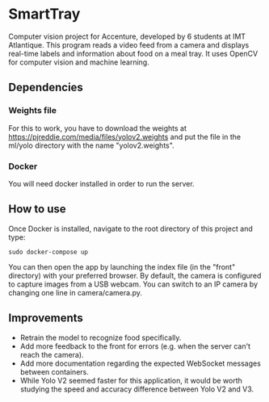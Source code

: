 # SmartTray
Computer vision project for Accenture, developed by 6 students at IMT Atlantique.
This program reads a video feed from a camera and displays real-time labels and information about food on a meal tray.
It uses OpenCV for computer vision and machine learning.

## Dependencies
### Weights file
For this to work, you have to download the weights at https://pjreddie.com/media/files/yolov2.weights
and put the file in the ml/yolo directory with the name "yolov2.weights".

### Docker
You will need docker installed in order to run the server.

## How to use
Once Docker is installed, navigate to the root directory of this project and type:
```
sudo docker-compose up
```
You can then open the app by launching the index file (in the "front" directory) with your preferred browser.
By default, the camera is configured to capture images from a USB webcam. You can switch to an IP camera by changing one line in camera/camera.py.

## Improvements
- Retrain the model to recognize food specifically.
- Add more feedback to the front for errors (e.g. when the server can't reach the camera).
- Add more documentation regarding the expected WebSocket messages between containers.
- While Yolo V2 seemed faster for this application, it would be worth studying the speed and accuracy difference between Yolo V2 and V3.
